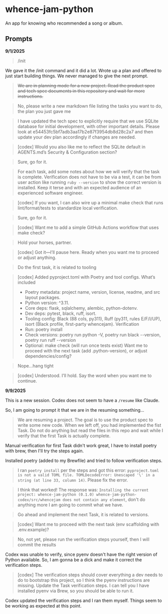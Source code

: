 # whence-jam-python
An app for knowing who recommended a song or album.

## Prompts

**9/1/2025**

> /init

We gave it the /init command and it did a lot. Wrote up a plan and offered to just start building things. We never managed to give the next prompt.

> ~~We are in planning mode for a new project. Read the product spec and tech spec documents in this repository and wait for more instructions.~~

> No, please write a new markdown file listing the tasks you want to do, the plan you just gave me

> I have updated the tech spec to explicitly require that we use SQLite database for initial development, with other important details. Please look at e54453fc5bf7adb3aa17b2e87f3954db8d28c2a7 and then update your dev plan accordingly if changes are needed.

> [codex]
> Would you also like me to reflect the SQLite default in AGENTS.md’s Security & Configuration section?

> Sure, go for it.

> For each task, add some notes about how we will verify that the task is complete. Verification does not have to be via a test, it can be from user action like running `ruby --version` to show the correct version is installed. Keep it terse and with an expected audience of an experienced software engineer.

> [codex]
> If you want, I can also wire up a minimal make check that runs lint/format/tests to standardize local verification.

> Sure, go for it.

> [codex]
> Want me to add a simple GitHub Actions workflow that uses make check?

> Hold your horses, partner.

> [codex]
> Got it—I’ll pause here. Ready when you want me to proceed or adjust anything.

> Do the first task, it is related to tooling

> [codex]
> Added pyproject.toml with Poetry and tool configs.
> What’s included
> - Poetry metadata: project name, version, license, readme, and src layout packages.
> - Python version: ^3.11.
> - Core deps: flask, sqlalchemy, alembic, python-dotenv.
> - Dev deps: pytest, black, ruff, isort.
> - Tooling config: Black (88 cols, py311), Ruff (py311, rules E/F/I/UP), isort (Black profile, first-party whencejam).
> Verification
> - Run: poetry install
> - Check versions: poetry run python -V, poetry run black --version, poetry run ruff --version
> - Optional: make check (will run once tests exist)
> Want me to proceed with the next task (add .python-version), or adjust dependencies/config?

> Nope...hang tight

> [codex]
> Understood. I’ll hold. Say the word when you want me to continue.

**9/9/2025**

This is a new session. Codex does not seem to have a `/resume` like Claude.

So, I am going to prompt it that we are in the resuming something...

> We are resuming a project. The goal is to use the product spec to write some new code. When we left off, you had implemented the fist Task. Do not do anything but read the files in this repo and wait while I verify that the first Task is actually complete.

Manual verification for first Task didn't work great, I have to install poetry with brew, then I'll try the steps again.

Installed poetry (added to my Brewfile) and tried to follow verification steps.


> I ran `poetry install` per the steps and got this error: `pyproject.toml is not a valid TOML file. TOMLDecodeError: Unescaped '\' in a string (at line 33, column 14)`. Please fix the error.

> I think that worked! The response was: `Installing the current project: whence-jam-python (0.1.0) whence-jam-python-codex/src/whencejam does not contain any element`, don't do anything more I am going to commit what we have.

> Go ahead and implement the next Task, it is related to versions. 

> [codex]
> Want me to proceed with the next task (env scaffolding with .env.example)?

> No, not yet, please run the verification steps yourself, then I will commit the results

Codex was unable to verify, since pyenv doesn't have the right version of Python available. So, I am gonna be a dick and make it correct the verification steps.

> [codex]
> The verification steps should cover everything a dev needs to do to
> bootstrap this project, so I think the pyenv instructions are missing.
> Update the Task verification steps. I can tell you I have installed
> pyenv via Brew, so you should be able to run it.

Codex updated the verification steps and I ran them myself. Things seem to be working as expected at this point.

